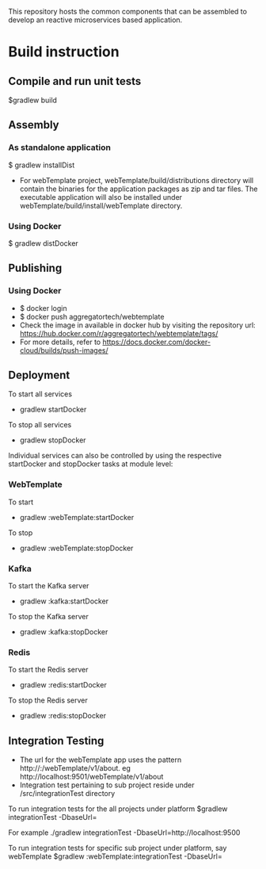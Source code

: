 This repository hosts the common components that can be assembled to develop an reactive microservices based application.

# Build instruction

##  Compile and run unit tests
$gradlew build

## Assembly
### As standalone  application
$ gradlew installDist
* For webTemplate project,  webTemplate/build/distributions  directory will contain the binaries for the application  packages as zip and tar files. The  executable application will also be installed under webTemplate/build/install/webTemplate directory.

### Using Docker
$ gradlew distDocker

## Publishing
### Using Docker
* $ docker login
* $ docker push aggregatortech/webtemplate
* Check the image in available in docker hub by visiting the repository url: https://hub.docker.com/r/aggregatortech/webtemplate/tags/
* For more details, refer to https://docs.docker.com/docker-cloud/builds/push-images/

## Deployment
To start all services
* gradlew startDocker

To stop all services
* gradlew stopDocker

Individual services can also be controlled by using the respective startDocker and stopDocker tasks at module level:

### WebTemplate
To start
* gradlew :webTemplate:startDocker

To stop
* gradlew :webTemplate:stopDocker

### Kafka
To start the Kafka server
* gradlew :kafka:startDocker

To stop the Kafka server
* gradlew :kafka:stopDocker

### Redis
To start the Redis server
* gradlew :redis:startDocker

To stop the Redis server
* gradlew :redis:stopDocker

## Integration Testing
* The url for the webTemplate app uses the pattern http://<host>:<port>/webTemplate/v1/about. eg http://localhost:9501/webTemplate/v1/about
* Integration test pertaining to sub project reside under <subProjectRoot>/src/integrationTest directory

To run integration tests for the all projects under platform
$gradlew integrationTest -DbaseUrl=<baseUrl of the microservice>

For example ./gradlew integrationTest -DbaseUrl=http://localhost:9500

To run integration tests for specific sub project under platform, say webTemplate
$gradlew :webTemplate:integrationTest -DbaseUrl=<baseUrl of the microservice>

